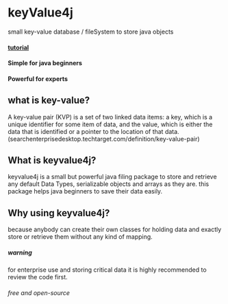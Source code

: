 # keyValue4j 
small key-value database / fileSystem to store java objects
#### [tutorial](https://github.com/nimaj94/keyValue4j/wiki/Tutorial-Page)
#### Simple for java beginners
#### Powerful for experts

## what is key-value?
A key-value pair (KVP) is a set of two linked data items: a key, which is a unique identifier for some item of data, and the value, which is either the data that is identified or a pointer to the location of that data. (searchenterprisedesktop.techtarget.com/definition/key-value-pair)

## What is keyvalue4j?
keyvalue4j is a small but powerful java filing package to store and retrieve any default Data Types, serializable objects and arrays as they are. this package helps java beginners to save their data easily. 

## Why using keyvalue4j?
because anybody can create their own classes for holding data and exactly store or retrieve them without any kind of mapping.

##### warning
for enterprise use and storing critical data it is highly recommended to review the code first.

###### free and open-source

